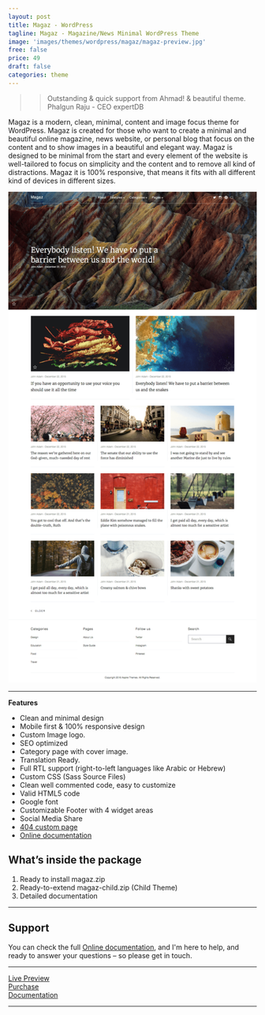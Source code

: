 ```yaml
---
layout: post
title: Magaz - WordPress
tagline: Magaz - Magazine/News Minimal WordPress Theme
image: 'images/themes/wordpress/magaz/magaz-preview.jpg'
free: false
price: 49
draft: false
categories: theme
---
```


>> Outstanding & quick support from Ahmad! & beautiful theme. Phalgun Raju - CEO expertDB

Magaz is a modern, clean, minimal, content and image focus theme for WordPress. Magaz is created for those who want to create a minimal and beautiful online magazine, news website, or personal blog that focus on the content and to show images in a beautiful and elegant way. Magaz is designed to be minimal from the start and every element of the website is well-tailored to focus on simplicity and the content and to remove all kind of distractions. Magaz it is 100% responsive, that means it fits with all different kind of devices in different sizes.

![aspire-wordpress-full-preview](/images/themes/wordpress/magaz/magaz-full-preview.png)

* * *

**Features**

- Clean and minimal design
- Mobile first &amp; 100% responsive design
- Custom Image logo.
- SEO optimized
- Category page with cover image.
- Translation Ready.
- Full RTL support (right-to-left languages like Arabic or Hebrew)
- Custom CSS (Sass Source Files)
- Clean well commented code, easy to customize
- Valid HTML5 code
- Google font
- Customizable Footer with 4 widget areas
- Social Media Share
- [404 custom page](http://magaz-wordpress.aspirethemes.com/404)
- [Online documentation](http://aspirethemes.com/docs/magaz-wordpress.html)

## What’s inside the package

1. Ready to install magaz.zip
2. Ready-to-extend magaz-child.zip (Child Theme)
3. Detailed documentation

* * *

## Support

You can check the full [Online documentation](http://aspirethemes.com/docs/magaz-wordpress.html), and I'm here to help, and ready to answer your questions – so please get in touch.

* * *

<div class="row">
  <div class="column medium-4 large-4">
    <a class="button button--large button--expand" href="http://magaz-wordpress.aspirethemes.com/" target="_blank">Live Preview</a>
  </div>
  <div class="column medium-4 large-4">
    <a class="button button--expand button--large button--success" href="https://creativemarket.com/aspirethemes/692237-Minimal-Magazine-WordPress-Theme" target="_blank">Purchase</a>
  </div>
  <div class="column medium-4 large-4">
    <a class="button button--large button--expand" href="http://aspirethemes.com/docs/magaz-wordpress.html" target="_blank">Documentation</a>
  </div>
</div>

* * *